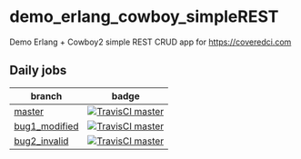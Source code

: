 # demo_erlang_cowboy_simpleREST
Demo Erlang + Cowboy2 simple REST CRUD app for https://coveredci.com


## Daily jobs

| branch | badge |
|------------------------------------------------------------------------------------------------|--------------------------------------------------------------------------------------------------------------------------------------------------------------------------------------|
| [master](https://github.com/CoveredCI/demo_erlang_cowboy_simpleREST) | [![TravisCI master](https://travis-ci.org/CoveredCI/demo_erlang_cowboy_simpleREST.svg?branch=master)](https://travis-ci.org/CoveredCI/demo_erlang_cowboy_simpleREST/branches) |
| [bug1_modified](https://github.com/CoveredCI/demo_erlang_cowboy_simpleREST/tree/bug1_modified) | [![TravisCI master](https://travis-ci.org/CoveredCI/demo_erlang_cowboy_simpleREST.svg?branch=bug1_modified)](https://travis-ci.org/CoveredCI/demo_erlang_cowboy_simpleREST/branches) |
| [bug2_invalid](https://github.com/CoveredCI/demo_erlang_cowboy_simpleREST/tree/bug2_invalid) | [![TravisCI master](https://travis-ci.org/CoveredCI/demo_erlang_cowboy_simpleREST.svg?branch=bug2_invalid)](https://travis-ci.org/CoveredCI/demo_erlang_cowboy_simpleREST/branches) |
